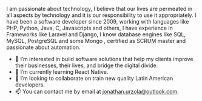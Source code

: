 I am passionate about technology, I believe that our lives are permeated in all aspects by technology and it is our responsibility to use it appropriately. I have been a software developer since 2009, working with languages like PHP, Python, Java, C, Javascripts and others, I have experience in Frameworks like Laravel and Django, I know database engines like SQL, MySQL, PostgreSQL and some Mongo , certified as SCRUM master and passionate about automation.

- 👀 I’m interested in build software solutions that help my clients improve their businesses, their lives, and bridge the digital divide.
- 🌱 I’m currently learning React Native.
- 💞️ I’m looking to collaborate on train new quality Latin American developers.
- 📫 You can contact me by email at jonathan.urzola@outlook.com.
